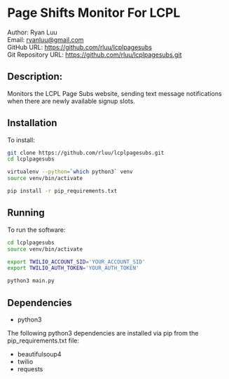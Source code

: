 # Page Shifts Monitor For LCPL

Author: Ryan Luu  
Email: ryanluu@gmail.com  
GitHub URL: https://github.com/rluu/lcplpagesubs  
Git Repository URL: https://github.com/rluu/lcplpagesubs.git  

## Description:

Monitors the LCPL Page Subs website, sending text message notifications when there are newly available signup slots.

## Installation

To install:

```bash
git clone https://github.com/rluu/lcplpagesubs.git
cd lcplpagesubs

virtualenv --python=`which python3` venv
source venv/bin/activate

pip install -r pip_requirements.txt
```

## Running

To run the software:

```bash
cd lcplpagesubs
source venv/bin/activate

export TWILIO_ACCOUNT_SID='YOUR_ACCOUNT_SID'
export TWILIO_AUTH_TOKEN='YOUR_AUTH_TOKEN'

python3 main.py
```

## Dependencies

- python3

The following python3 dependencies are installed via pip from the pip_requirements.txt file:
- beautifulsoup4
- twilio
- requests


